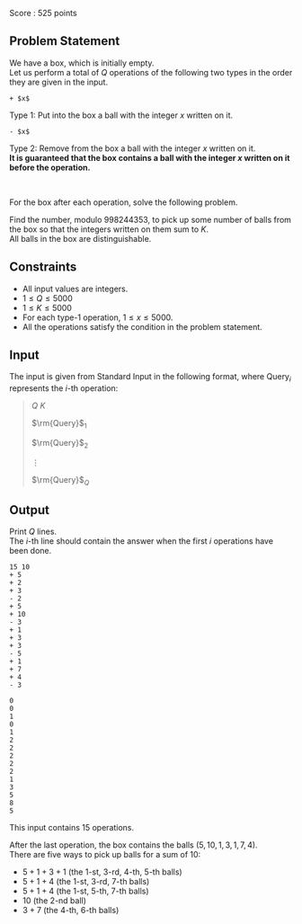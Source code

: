Score : $525$ points

## Problem Statement

We have a box, which is initially empty.<br>
Let us perform a total of $Q$ operations of the following two types in the order they are given in the input.

```plain
+ $x$
```

Type $1$: Put into the box a ball with the integer $x$ written on it.

```plain
- $x$
```

Type $2$: Remove from the box a ball with the integer $x$ written on it.<br>
**It is guaranteed that the box contains a ball with the integer $x$ written on it before the operation.**

<br>

For the box after each operation, solve the following problem.

Find the number, modulo $998244353$, to pick up some number of balls from the box so that the integers written on them sum to $K$.<br>
All balls in the box are distinguishable.

## Constraints

- All input values are integers.
- $1 \le Q \le 5000$
- $1 \le K \le 5000$
- For each type-$1$ operation, $1 \le x \le 5000$.
- All the operations satisfy the condition in the problem statement.

## Input

The input is given from Standard Input in the following format, where $\mathrm{Query}_i$ represents the $i$-th operation:

> $Q$ $K$
> 
> $\rm{Query}$$_{1}$
> 
> $\rm{Query}$$_{2}$
> 
> $\vdots$
> 
> $\rm{Query}$$_{Q}$

## Output

Print $Q$ lines.<br>
The $i$-th line should contain the answer when the first $i$ operations have been done.

```input1
15 10
+ 5
+ 2
+ 3
- 2
+ 5
+ 10
- 3
+ 1
+ 3
+ 3
- 5
+ 1
+ 7
+ 4
- 3
```

```output1
0
0
1
0
1
2
2
2
2
2
1
3
5
8
5
```

This input contains $15$ operations.

After the last operation, the box contains the balls $(5,10,1,3,1,7,4)$.<br>
There are five ways to pick up balls for a sum of $10$:

- $5+1+3+1$ (the $1$-st, $3$-rd, $4$-th, $5$-th balls)
- $5+1+4$ (the $1$-st, $3$-rd, $7$-th balls)
- $5+1+4$ (the $1$-st, $5$-th, $7$-th balls)
- $10$ (the $2$-nd ball)
- $3+7$ (the $4$-th, $6$-th balls)